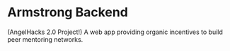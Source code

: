 # Armstrong Backend 

(AngelHacks 2.0 Project!) A web app providing organic incentives to build peer mentoring networks.
